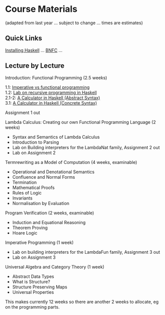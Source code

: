 
# Course Materials

(adapted from last year ... subject to change ... times are estimates)

## Quick Links

[Installing Haskell](https://hackmd.io/@alexhkurz/Hk86XnCzD) ... [BNFC](http://bnfc.digitalgrammars.com/) ... 

## Lecture by Lecture

Introduction: Functional Programming (2.5 weeks)

1.1: [Imperative vs functional programming](https://hackmd.io/@alexhkurz/SJKWvna6U)  
1.2: [Lab on recursive programming in Haskell](https://hackmd.io/@alexhkurz/H1jUka4Gv)  
2.1-2: [A Calculator in Haskell (Abstract Syntax)](https://hackmd.io/@alexhkurz/SyxKCkR6U)  
3.1: [A Calculator in Haskell (Concrete Syntax)](https://hackmd.io/@alexhkurz/HJVtVl068)  

Assignment 1 out

Lambda Calculus: Creating our own Functional Programming Language (2 weeks)

- Syntax and Semantics of Lambda Calculus
- Introduction to Parsing
- Lab on Building interpreters for the LambdaNat family, Assignment 2 out
- Lab on Assignment 2

Termrewriting as a Model of Computation (4 weeks, examinable)

- Operational and Denotational Semantics
- Confluence and Normal Forms
- Termination
- Mathematical Proofs
- Rules of Logic
- Invariants
- Normalisation by Evaluation

Program Verification (2 weeks, examinable)

 - Induction and Equational Reasoning
 - Theorem Proving
 - Hoare Logic

Imperative Programming (1 week)

- Lab on building interpreters for the LambdaFun family, Assignment 3 out
- Lab on Assignment 3

Universal Algebra and Category Theory (1 week)

 - Abstract Data Types
 - What is Structure?
 - Structure Preserving Maps
 - Universal Properties

This makes currently 12 weeks so there are another 2 weeks to allocate, eg on the programming parts.
